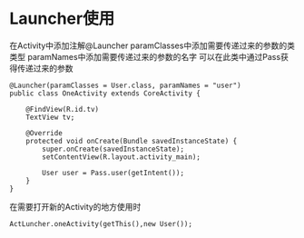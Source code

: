 # Launcher使用

在Activity中添加注解@Launcher
paramClasses中添加需要传递过来的参数的类类型
paramNames中添加需要传递过来的参数的名字
可以在此类中通过Pass获得传递过来的参数

```
@Launcher(paramClasses = User.class, paramNames = "user")
public class OneActivity extends CoreActivity {

    @FindView(R.id.tv)
    TextView tv;

    @Override
    protected void onCreate(Bundle savedInstanceState) {
        super.onCreate(savedInstanceState);
        setContentView(R.layout.activity_main);

        User user = Pass.user(getIntent());
    }
}
```

在需要打开新的Activity的地方使用时

```
ActLuncher.oneActivity(getThis(),new User());
```
